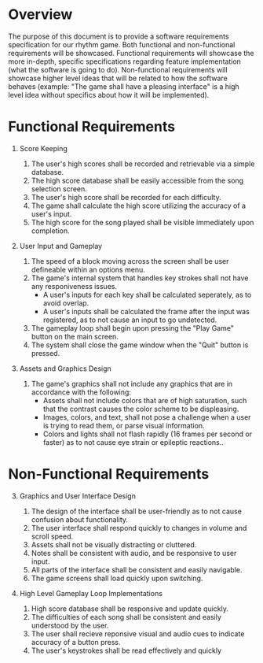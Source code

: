 # Overview

The purpose of this document is to provide a software requirements specification for our rhythm game. Both functional and non-functional requirements will be showcased. Functional requirements will showcase the more in-depth, specific specifications regarding feature implementation (what the software is going to do). Non-functional requirements will showcase higher level ideas that will be related to how the software behaves (example: "The game shall have a pleasing interface" is a high level idea without specifics about how it will be implemented).

# Functional Requirements

1. Score Keeping
	1. The user's high scores shall be recorded and retrievable via a simple database.
	2. The high score database shall be easily accessible from the song selection screen.
	3. The user's high score shall be recorded for each difficulty.
	4. The game shall calculate the high score utilizing the accuracy of a user's input.
	5. The high score for the song played shall be visible immediately upon completion.

2. User Input and Gameplay
	1. The speed of a block moving across the screen shall be user defineable within an options menu.
	2. The game's internal system that handles key strokes shall not have any responiveness issues.
		- A user's inputs for each key shall be calculated seperately, as to avoid overlap.
		- A user's inputs shall be calculated the frame after the input was registered, as to not cause an input to go undetected.
	3. The gameplay loop shall begin upon pressing the "Play Game" button on the main screen.
	4. The system shall close the game window when the "Quit" button is pressed.

3. Assets and Graphics Design
	1. The game's graphics shall not include any graphics that are in accordance with the following:
		- Assets shall not include colors that are of high saturation, such that the contrast causes the color scheme to be displeasing.
		- Images, colors, and text, shall not pose a challenge when a user is trying to read them, or parse visual information.
		- Colors and lights shall not flash rapidly (16 frames per second or faster) as to not cause eye strain or epileptic reactions..
	

# Non-Functional Requirements

3. Graphics and User Interface Design
	1. The design of the interface shall be user-friendly as to not cause confusion about functionality.
	2. The user interface shall respond quickly to changes in volume and scroll speed.
	3. Assets shall not be visually distracting or cluttered.
	4. Notes shall be consistent with audio, and be responsive to user input.
	5. All parts of the interface shall be consistent and easily navigable.
	6. The game screens shall load quickly upon switching.

4. High Level Gameplay Loop Implementations
	1. High score database shall be responsive and update quickly.
	2. The difficulties of each song shall be consistent and easily understood by the user.
	3. The user shall recieve reponsive visual and audio cues to indicate accuracy of a button press.
	4. The user's keystrokes shall be read effectively and quickly
